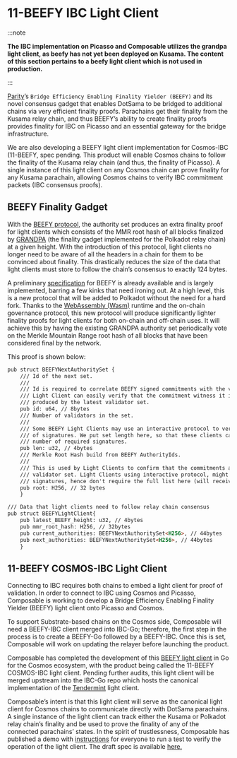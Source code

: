 # 11-BEEFY IBC Light Client

:::note

**The IBC implementation on Picasso and Composable utilizes the grandpa light client, as beefy has not yet been deployed on Kusama. The content of this section pertains to a beefy light client which is not used in production.**

:::

[Parity](https://www.parity.io/)’s `Bridge Efficiency Enabling Finality Yielder (BEEFY)` and its novel consensus gadget that enables DotSama to be bridged to additional chains via very efficient finality proofs. Parachains get their finality from the Kusama relay chain, and thus BEEFY’s ability to create finality proofs provides finality for IBC on Picasso and an essential gateway for the bridge infrastructure.

We are also developing a BEEFY light client implementation for Cosmos-IBC (11-BEEFY, spec pending. This product will enable Cosmos chains to follow the finality of the Kusama relay chain (and thus, the finality of Picasso). A single instance of this light client on any Cosmos chain can prove finality for any Kusama parachain, allowing Cosmos chains to verify IBC commitment packets (IBC consensus proofs). 

## BEEFY Finality Gadget 

With the [BEEFY protocol](https://www.youtube.com/watch?v=ZmIa_4hPRZ8&t=2378s), the authority set produces an extra finality proof for light clients which consists of the MMR root hash of all blocks finalized by [GRANDPA](https://polkadot.network/tag/grandpa/) (the finality gadget implemented for the Polkadot relay chain) at a given height. With the introduction of this protocol, light clients no longer need to be aware of all the headers in a chain for them to be convinced about finality. This drastically reduces the size of the data that light clients must store to follow the chain’s consensus to exactly 124 bytes.

A preliminary [specification](https://github.com/paritytech/grandpa-bridge-gadget/blob/td-docs/docs/beefy.md) for BEEFY is already available and is largely implemented, barring a few kinks that need ironing out. At a high level, this is a new protocol that will be added to Polkadot without the need for a hard fork. Thanks to the [WebAssembly (Wasm)](https://webassembly.org/) runtime and the on-chain governance protocol, this new protocol will produce significantly lighter finality proofs for light clients for both on-chain and off-chain uses. It will achieve this by having the existing GRANDPA authority set periodically vote on the Merkle Mountain Range root hash of all blocks that have been considered final by the network.

This proof is shown below:

```markdown
pub struct BEEFYNextAuthoritySet {
	/// Id of the next set.
	///
	/// Id is required to correlate BEEFY signed commitments with the validator set.
	/// Light Client can easily verify that the commitment witness it is getting is
	/// produced by the latest validator set.
	pub id: u64, // 8bytes
	/// Number of validators in the set.
	///
	/// Some BEEFY Light Clients may use an interactive protocol to verify only subset
	/// of signatures. We put set length here, so that these clients can verify the minimal
	/// number of required signatures.
	pub len: u32, // 4bytes
	/// Merkle Root Hash build from BEEFY AuthorityIds.
	///
	/// This is used by Light Clients to confirm that the commitments are signed by the correct
	/// validator set. Light Clients using interactive protocol, might verify only subset of
	/// signatures, hence don't require the full list here (will receive inclusion proofs).
	pub root: H256, // 32 bytes
	}
```

```markdown
/// Data that light clients need to follow relay chain consensus
pub struct BEEFYLightClient{
	pub latest_BEEFY_height: u32, // 4bytes
	pub mmr_root_hash: H256, // 32bytes
	pub current_authorities: BEEFYNextAuthoritySet<H256>, // 44bytes
	pub next_authorities: BEEFYNextAuthoritySet<H256>, // 44bytes
	}	
```


## 11-BEEFY COSMOS-IBC Light Client

Connecting to IBC requires both chains to embed a light client for proof of validation. In order to connect to IBC using Cosmos and Picasso, Composable is working to develop a Bridge Efficiency Enabling Finality Yielder (BEEFY) light client onto Picasso and Cosmos. 

To support Substrate-based chains on the Cosmos side, Composable will need a BEEFY-IBC client merged into IBC-Go; therefore, the first step in the process is to create a BEEFY-Go followed by a BEEFY-IBC. Once this is set, Composable will work on updating the relayer before launching the product.

Composable has completed the development of this [BEEFY light client](https://github.com/ComposableFi/ibc-go/blob/main/modules/light-clients/11-beefy/README.md) in Go for the Cosmos ecosystem, with the product being called the 11-BEEFY COSMOS-IBC light client. Pending further audits, this light client will be merged upstream into the IBC-Go repo which hosts the canonical implementation of the [Tendermint](https://tendermint.com/) light client.

Composable’s intent is that this light client will serve as the canonical light client for Cosmos chains to communicate directly with DotSama parachains. A single instance of the light client can track either the Kusama or Polkadot relay chain’s finality and be used to prove the finality of any of the connected parachains’ states. In the spirit of trustlessness, Composable has published a demo with [instructions](https://github.com/ComposableFi/ibc-go/blob/main/modules/light-clients/11-beefy/README.md) for everyone to run a test to verify the operation of the light client. The draft spec is available [here.](https://github.com/ComposableFi/ibc-go/blob/main/modules/light-clients/11-beefy/spec.md)
